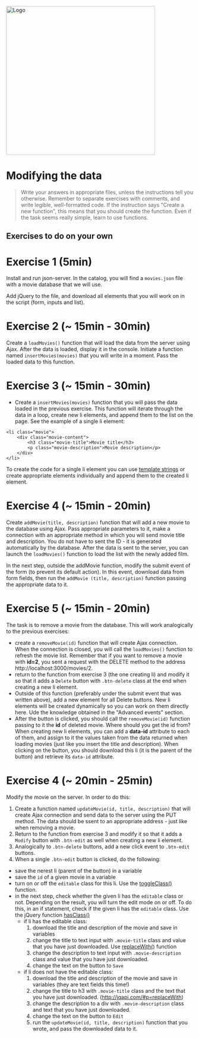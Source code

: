 <img alt="Logo" src="http://coderslab.pl/svg/logo-coderslab.svg" width="400">

# Modifying the data

> Write your answers in appropriate files, unless the instructions tell you otherwise.
Remember to separate exercises with comments, and write legible, well-formatted code.
If the instruction says "Create a new function", this means that you should
create the function. Even if the task seems really simple,
learn to use functions.


## Exercises to do on your own

# Exercise 1 (5min)

Install and run json-server.
In the catalog, you will find a ```movies.json``` file with a movie database that we will use.

Add jQuery to the file, and download all elements that you will work on in the script (form, inputs and list).


# Exercise 2 (~ 15min - 30min)

Create a ```loadMovies()``` function that will load the data from the server using Ajax.
After the data is loaded, display it in the console. Initiate a function named ```insertMovies(movies)``` that you will write in a moment. Pass the loaded data to this function.


# Exercise 3 (~ 15min - 30min)

* Create a ```insertMovies(movies)``` function that you will pass the data loaded in the previous exercise. This function will iterate through the data in a loop, create new li elements, and append them to the list on the page. See the example of a single li element:

```
<li class="movie">
    <div class="movie-content">
        <h3 class="movie-title">Movie title</h3>
        <p class="movie-description">Movie description</p>
    </div>
</li>
```

To create the code for a single li element you can use [template strings](https://developer.mozilla.org/pl/docs/Web/JavaScript/Referencje/template_strings) or create appropriate elements individually and append them to the created li element.


# Exercise 4 (~ 15min - 20min)
Create ```addMovie(title, description)``` function that will add a new movie to the database using Ajax. Pass appropriate parameters to it, make a connection with an appropriate method in which you will send movie title and description. You do not have to sent the ID - it is generated automatically by the database.
After the data is sent to the server, you can launch the ```loadMovies()``` function to load the list with the newly added film.

In the next step, outside the addMovie function, modify the submit event of the form (to prevent its default action). In this event, download data from form fields, then run the ```addMovie (title, description)``` function passing the appropriate data to it.


# Exercise 5 (~ 15min - 20min)
The task is to remove a movie from the database. This will work analogically to the previous exercises:
* create a ```removeMovie(id)``` function that will create Ajax connection. When the connection is closed, you will call the ```loadMovies()``` function to refresh the movie list. Remember that if you want to remove a movie with **id=2**, you sent a request with the DELETE method to the address http://localhost:3000/movies/2.
* return to the function from exercise 3 (the one creating li) and modify it so that it adds a ```Delete``` button with ```.btn-delete``` class at the end when creating a new li element.
* Outside of this function (preferably under the submit event that was written above), add a new element for all Delete buttons. New li elements will be created dynamically so you can work on them directly here. Ude the knowledge obtained in the "Advanced events" section.
* After the button is clicked, you should call the ```removeMovie(id)``` function passing to it the **id** of deleted movie. Where should you get the id from? When creating new li elements, you can add a **data-id** attribute to each of them, and assign to it the values taken from the data returned when loading movies (just like you insert the title and description). When clicking on the button, you should download this li (it is the parent of the button) and retrieve its ```data-id``` attribute.


# Exercise 4 (~ 20min - 25min)
Modify the movie on the server. In order to do this:
1. Create a function named ```updateMovie(id, title, description)``` that will create Ajax connection and send data to the server using the PUT method. The data should be ssent to an appropriate address - just like when removing a movie.
2. Return to the function from exercise 3 and modify it so that it adds a ```Modify``` button with ```.btn-edit``` as well when creating a new li element.
3. Analogically to ```.btn-delete``` buttons, add a new click event to ```.btn-edit``` buttons.
4. When a single ```.btn-edit``` button is clicked, do the following:
  - save the nerest li (parent of the button) in a variable
  - save the ```id``` of a given movie in a variable
  - turn on or off the ```editable``` class for this li. Use the [toggleClass()](http://jqapi.com/#p=toggleClass) function.
  - in the next step, check whether the given li has the ```editable``` class or not. Depending on the result, you will turn the edit mode on or off.
  To do this, in an if statement, check if the given li has the ```editable``` class. Use the jQuery function [hasClass()](http://jqapi.com/#p=hasClass)
    - if li has the editable class:
      1. download the title and description of the movie and save in variables
      2. change the title to text input with ```.movie-title``` class and value that you have just downloaded. Use  [replaceWith()](http://jqapi.com/#p=replaceWith) function
      2. change the description to text input with ```.movie-description``` class and value that you have just downloaded.
      3. change the text on the button to ```Save```
    - if li does not have the editable class:
      1. download the title and description of the movie and save in variables (they are text fields this time!)
      2. change the title to h3 with ```.movie-title``` class and the text that you have just downloaded. (http://jqapi.com/#p=replaceWith)
      2. change the description to a div with ```.movie-description``` class and text that you have just downloaded.
      3. change the text on the button to ```Edit```
      4. run the ```updateMovie(id, title, description)``` function that you wrote, and pass the downloaded data to it.
